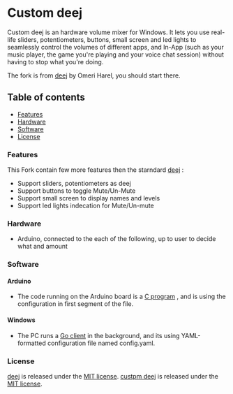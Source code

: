 # Custom deej

Custom deej is an hardware volume mixer for Windows.
It lets you use real-life sliders, potentiometers, buttons, small screen and led lights to seamlessly control the volumes of different apps, and In-App (such as your music player, the game you're playing and your voice chat session) without having to stop what you're doing.

The fork is from [deej](https://github.com/omriharel/deej) by Omeri Harel, you should start there.

## Table of contents

- [Features](#features)
- [Hardware](#hardware)
- [Software](#software)
- [License](#license)

### Features

This Fork contain few more features then the starndard [deej](https://github.com/omriharel/deej) :

- Support sliders, potentiometers as deej
- Support buttons to toggle Mute/Un-Mute
- Support small screen to display names and levels
- Support led lights indecation for Mute/Un-mute

### Hardware

- Arduino, connected to the each of the following, up to user to decide what and amount
  
### Software

#### Arduino

- The code running on the Arduino board is a [C program](./arduino/deej-5-sliders-vanilla/deej-5-sliders-vanilla.ino) , and is using the configuration in first segment of the file.

#### Windows

- The PC runs a [Go client](./pkg/deej/cmd/main.go) in the background, and its using YAML-formatted configuration file named config.yaml. 

### License

[deej](https://github.com/omriharel/deej) is released under the [MIT license](./LICENSE).
[custpm deej](https://github.com/Omer-St/custom_deej) is released under the [MIT license](./LICENSE).
